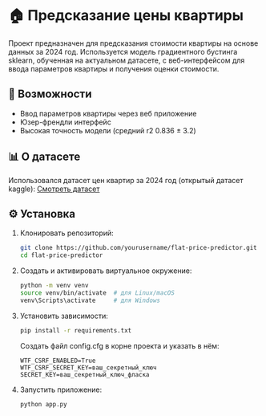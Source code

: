 # 🏠 Предсказание цены квартиры

Проект предназначен для предсказания стоимости квартиры на основе данных за 2024 год. Используется модель градиентного бустинга sklearn, обученная на актуальном датасете, с веб-интерфейсом для ввода параметров квартиры и получения оценки стоимости.

## 🚀 Возможности

- Ввод параметров квартиры через веб приложение
- Юзер-френдли интерфейс
- Высокая точность модели (средний r2 0.836 ± 3.2)

## 📊 О датасете
Использовался датасет цен квартир за 2024 год (открытый датасет kaggle):
[Смотреть датасет](https://www.kaggle.com/datasets/ivan314sh/prices-of-moscow-apartments)


## ⚙️ Установка

1. Клонировать репозиторий:
   ```bash
   git clone https://github.com/yourusername/flat-price-predictor.git
   cd flat-price-predictor
   ```

2. Создать и активировать виртуальное окружение:
    ```bash
    python -m venv venv
    source venv/bin/activate  # для Linux/macOS
    venv\Scripts\activate     # для Windows
    ```

3. Установить зависимости:

    ```bash
    pip install -r requirements.txt
    ```
    Создать файл config.cfg в корне проекта и указать в нём:
    ```
    WTF_CSRF_ENABLED=True
    WTF_CSRF_SECRET_KEY=ваш_секретный_ключ
    SECRET_KEY=ваш_секретный_ключ_фласка
    ```

4. Запустить приложение:
    ```bash
    python app.py
    ```